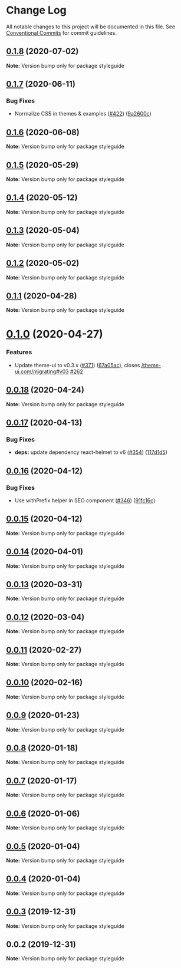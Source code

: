 # Change Log

All notable changes to this project will be documented in this file.
See [Conventional Commits](https://conventionalcommits.org) for commit guidelines.

## [0.1.8](https://github.com/LekoArts/gatsby-themes/compare/styleguide@0.1.7...styleguide@0.1.8) (2020-07-02)

**Note:** Version bump only for package styleguide





## [0.1.7](https://github.com/LekoArts/gatsby-themes/compare/styleguide@0.1.6...styleguide@0.1.7) (2020-06-11)


### Bug Fixes

* Normalize CSS in themes & examples ([#422](https://github.com/LekoArts/gatsby-themes/issues/422)) ([9a2600c](https://github.com/LekoArts/gatsby-themes/commit/9a2600cc45d0f6729799183116f1b87d3c943749))





## [0.1.6](https://github.com/LekoArts/gatsby-themes/compare/styleguide@0.1.5...styleguide@0.1.6) (2020-06-08)

**Note:** Version bump only for package styleguide





## [0.1.5](https://github.com/LekoArts/gatsby-themes/compare/styleguide@0.1.4...styleguide@0.1.5) (2020-05-29)

**Note:** Version bump only for package styleguide





## [0.1.4](https://github.com/LekoArts/gatsby-themes/compare/styleguide@0.1.3...styleguide@0.1.4) (2020-05-12)

**Note:** Version bump only for package styleguide





## [0.1.3](https://github.com/LekoArts/gatsby-themes/compare/styleguide@0.1.2...styleguide@0.1.3) (2020-05-04)

**Note:** Version bump only for package styleguide





## [0.1.2](https://github.com/LekoArts/gatsby-themes/compare/styleguide@0.1.1...styleguide@0.1.2) (2020-05-02)

**Note:** Version bump only for package styleguide





## [0.1.1](https://github.com/LekoArts/gatsby-themes/compare/styleguide@0.1.0...styleguide@0.1.1) (2020-04-28)

**Note:** Version bump only for package styleguide





# [0.1.0](https://github.com/LekoArts/gatsby-themes/compare/styleguide@0.0.18...styleguide@0.1.0) (2020-04-27)


### Features

* Update theme-ui to v0.3.x ([#371](https://github.com/LekoArts/gatsby-themes/issues/371)) ([67a05ac](https://github.com/LekoArts/gatsby-themes/commit/67a05ac3e1deaddfe38591739e7f50f56d49d109)), closes [/theme-ui.com/migrating#v03](https://github.com//theme-ui.com/migrating/issues/v03) [#262](https://github.com/LekoArts/gatsby-themes/issues/262)





## [0.0.18](https://github.com/LekoArts/gatsby-themes/compare/styleguide@0.0.17...styleguide@0.0.18) (2020-04-24)

**Note:** Version bump only for package styleguide





## [0.0.17](https://github.com/LekoArts/gatsby-themes/compare/styleguide@0.0.16...styleguide@0.0.17) (2020-04-13)


### Bug Fixes

* **deps:** update dependency react-helmet to v6 ([#354](https://github.com/LekoArts/gatsby-themes/issues/354)) ([117d1d5](https://github.com/LekoArts/gatsby-themes/commit/117d1d5a6989d763c89137d8a9f0fb55f55efdee))





## [0.0.16](https://github.com/LekoArts/gatsby-themes/compare/styleguide@0.0.15...styleguide@0.0.16) (2020-04-12)


### Bug Fixes

* Use withPrefix helper in SEO component ([#346](https://github.com/LekoArts/gatsby-themes/issues/346)) ([91fc16c](https://github.com/LekoArts/gatsby-themes/commit/91fc16c3c725a2d858ee093d761530975e2173d9))





## [0.0.15](https://github.com/LekoArts/gatsby-themes/compare/styleguide@0.0.14...styleguide@0.0.15) (2020-04-12)

**Note:** Version bump only for package styleguide





## [0.0.14](https://github.com/LekoArts/gatsby-themes/compare/styleguide@0.0.13...styleguide@0.0.14) (2020-04-01)

**Note:** Version bump only for package styleguide





## [0.0.13](https://github.com/LekoArts/gatsby-themes/compare/styleguide@0.0.12...styleguide@0.0.13) (2020-03-31)

**Note:** Version bump only for package styleguide





## [0.0.12](https://github.com/LekoArts/gatsby-themes/compare/styleguide@0.0.11...styleguide@0.0.12) (2020-03-04)

**Note:** Version bump only for package styleguide





## [0.0.11](https://github.com/LekoArts/gatsby-themes/compare/styleguide@0.0.10...styleguide@0.0.11) (2020-02-27)

**Note:** Version bump only for package styleguide





## [0.0.10](https://github.com/LekoArts/gatsby-themes/compare/styleguide@0.0.9...styleguide@0.0.10) (2020-02-16)

**Note:** Version bump only for package styleguide





## [0.0.9](https://github.com/LekoArts/gatsby-themes/compare/styleguide@0.0.8...styleguide@0.0.9) (2020-01-23)

**Note:** Version bump only for package styleguide





## [0.0.8](https://github.com/LekoArts/gatsby-themes/compare/styleguide@0.0.7...styleguide@0.0.8) (2020-01-18)

**Note:** Version bump only for package styleguide





## [0.0.7](https://github.com/LekoArts/gatsby-themes/compare/styleguide@0.0.6...styleguide@0.0.7) (2020-01-17)

**Note:** Version bump only for package styleguide





## [0.0.6](https://github.com/LekoArts/gatsby-themes/compare/styleguide@0.0.5...styleguide@0.0.6) (2020-01-06)

**Note:** Version bump only for package styleguide





## [0.0.5](https://github.com/LekoArts/gatsby-themes/compare/styleguide@0.0.4...styleguide@0.0.5) (2020-01-04)

**Note:** Version bump only for package styleguide





## [0.0.4](https://github.com/LekoArts/gatsby-themes/compare/styleguide@0.0.3...styleguide@0.0.4) (2020-01-04)

**Note:** Version bump only for package styleguide





## [0.0.3](https://github.com/LekoArts/gatsby-themes/compare/styleguide@0.0.2...styleguide@0.0.3) (2019-12-31)

**Note:** Version bump only for package styleguide





## 0.0.2 (2019-12-31)

**Note:** Version bump only for package styleguide
